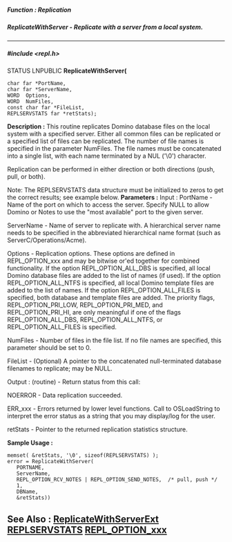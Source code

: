 ##### Function : Replication
##### ReplicateWithServer - Replicate with a server from a local system.
---
##### #include <repl.h>
STATUS LNPUBLIC **ReplicateWithServer(**

	char far *PortName,
	char far *ServerName,
	WORD  Options,
	WORD  NumFiles,
	const char far *FileList,
	REPLSERVSTATS far *retStats);
**Description :**
This routine replicates Domino database files on the local system with a 
specified server.  Either all common files can be replicated or a specified 
list of files can be replicated.  The number of file names is specified in the 
parameter NumFiles.  The file names must be concatenated into a single list, 
with each name terminated by a NUL ('\0') character.

Replication can be performed in either direction or both directions (push, 
pull, or both).

Note:
    The REPLSERVSTATS data structure must be initialized to zeros to get the 
correct results; see example below.
**Parameters :**
Input :
PortName  -   Name of the port on which to access the server.  Specify NULL to allow Domino or Notes to use the "most available" port to the given server.

ServerName  -  Name of server to replicate with.    A hierarchical server name needs to be specified in the abbreviated hierarchical name format (such as ServerC/Operations/Acme).

Options  -  Replication options.  These options are defined in REPL_OPTION_xxx and may be bitwise or'ed together for combined functionality.  If the option REPL_OPTION_ALL_DBS is specified, all local Domino database files are added to the list of names (if used).  If the option REPL_OPTION_ALL_NTFS is specified, all local Domino template files are added to the list of names.  If the option REPL_OPTION_ALL_FILES is specified, both database and template files are added.  The priority flags, REPL_OPTION_PRI_LOW, REPL_OPTION_PRI_MED, and REPL_OPTION_PRI_HI, are only meaningful if one of the flags REPL_OPTION_ALL_DBS, REPL_OPTION_ALL_NTFS, or REPL_OPTION_ALL_FILES is specified.

NumFiles  -  Number of files in the file list.  If no file names are specified, this parameter should be set to 0.

FileList  -  (Optional)  A pointer to the concatenated null-terminated database filenames to replicate;  may be NULL.

Output :
(routine)  -  Return status from this call: 

NOERROR - Data replication succeeded.

ERR_xxx - Errors returned by lower level functions.  Call to OSLoadString to interpret the error status as a string that you may display/log for the user.


retStats  -   Pointer to the returned replication statistics structure.

**Sample Usage :**
```
memset( &retStats, '\0', sizeof(REPLSERVSTATS) );
error = ReplicateWithServer(
   PORTNAME,
   ServerName, 
   REPL_OPTION_RCV_NOTES | REPL_OPTION_SEND_NOTES,  /* pull, push */
   1,
   DBName,
   &retStats))
```
**See Also :**
[ReplicateWithServerExt](D:/md_files/ReplicateWithServerExt.md)
[REPLSERVSTATS](D:/md_files/REPLSERVSTATS.md)
[REPL_OPTION_xxx](D:/md_files/REPL_OPTION_xxx.md)
---

